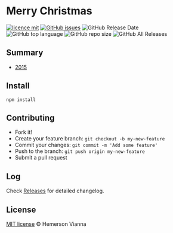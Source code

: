 # Merry Christmas

[![licence mit](https://img.shields.io/badge/license-MIT-blue.svg?style=flat-square)](http://hemersonvianna.mit-license.org/)
[![GitHub issues](https://img.shields.io/github/issues/org-victorinox/festivities-merry-christmas.svg)](https://github.com/org-victorinox/festivities-merry-christmas/issues)
![GitHub Release Date](https://img.shields.io/github/release-date/org-victorinox/festivities-merry-christmas.svg)
![GitHub top language](https://img.shields.io/github/languages/top/org-victorinox/festivities-merry-christmas.svg)
![GitHub repo size](https://img.shields.io/github/repo-size/org-victorinox/festivities-merry-christmas.svg)
![GitHub All Releases](https://img.shields.io/github/downloads/org-victorinox/festivities-merry-christmas/total.svg)

## Summary

- [2015](2015/)


## Install

```
npm install
```

## Contributing

- Fork it!
- Create your feature branch: `git checkout -b my-new-feature`
- Commit your changes: `git commit -m 'Add some feature'`
- Push to the branch: `git push origin my-new-feature`
- Submit a pull request

## Log

Check [Releases](https://github.com/org-victorinox/festivities-merry-christmas/releases) for detailed changelog.

## License

[MIT license](http://hemersonvianna.mit-license.org/) © Hemerson Vianna
